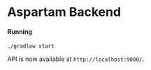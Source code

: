 # Aspartam Backend

#### Running
```
./gradlew start
```
API is now available at `http://localhost:9000/`.